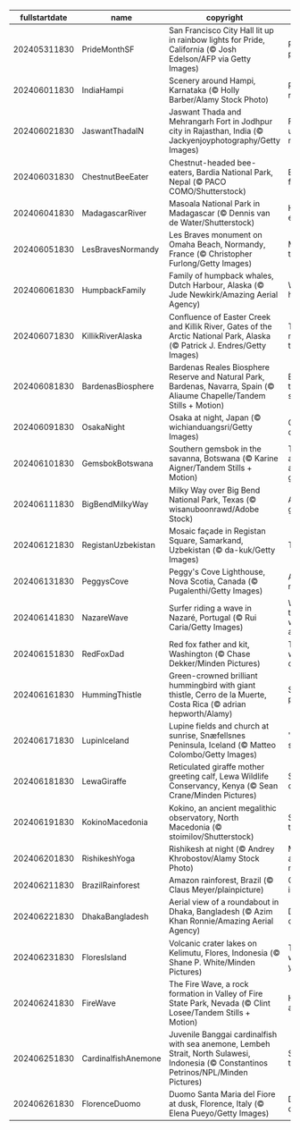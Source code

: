 |fullstartdate|name|copyright|title|image|
|--|--|--|--|--|
202405311830|PrideMonthSF|San Francisco City Hall lit up in rainbow lights for Pride, California (© Josh Edelson/AFP via Getty Images)|Pride, no prejudice|![](/en-IN/2024/06/202405311830PrideMonthSF.jpg)|
202406011830|IndiaHampi|Scenery around Hampi, Karnataka (© Holly Barber/Alamy Stock Photo)|Rocks and revelations|![](/en-IN/2024/06/202406011830IndiaHampi.jpg)|
202406021830|JaswantThadaIN|Jaswant Thada and Mehrangarh Fort in Jodhpur city in Rajasthan, India (© Jackyenjoyphotography/Getty Images)|Fort-unately majestic|![](/en-IN/2024/06/202406021830JaswantThadaIN.jpg)|
202406031830|ChestnutBeeEater|Chestnut-headed bee-eaters, Bardia National Park, Nepal (© PACO COMO/Shutterstock)|Birds of a feather…|![](/en-IN/2024/06/202406031830ChestnutBeeEater.jpg)|
202406041830|MadagascarRiver|Masoala National Park in Madagascar (© Dennis van de Water/Shutterstock)|Happy b-earth-day!|![](/en-IN/2024/06/202406041830MadagascarRiver.jpg)|
202406051830|LesBravesNormandy|Les Braves monument on Omaha Beach, Normandy, France (© Christopher Furlong/Getty Images)|Monumental tribute|![](/en-IN/2024/06/202406051830LesBravesNormandy.jpg)|
202406061830|HumpbackFamily|Family of humpback whales, Dutch Harbour, Alaska (© Jude Newkirk/Amazing Aerial Agency)|Waves of hope|![](/en-IN/2024/06/202406061830HumpbackFamily.jpg)|
202406071830|KillikRiverAlaska|Confluence of Easter Creek and Killik River, Gates of the Arctic National Park, Alaska (© Patrick J. Endres/Getty Images)|The meeting of the waters|![](/en-IN/2024/06/202406071830KillikRiverAlaska.jpg)|
202406081830|BardenasBiosphere|Bardenas Reales Biosphere Reserve and Natural Park, Bardenas, Navarra, Spain (© Aliaume Chapelle/Tandem Stills + Motion)|Breath-taking silence|![](/en-IN/2024/06/202406081830BardenasBiosphere.jpg)|
202406091830|OsakaNight|Osaka at night, Japan (© wichianduangsri/Getty Images)|City of neon dreams|![](/en-IN/2024/06/202406091830OsakaNight.jpg)|
202406101830|GemsbokBotswana|Southern gemsbok in the savanna, Botswana (© Karine Aigner/Tandem Stills + Motion)|These antelopes are real gems|![](/en-IN/2024/06/202406101830GemsbokBotswana.jpg)|
202406111830|BigBendMilkyWay|Milky Way over Big Bend National Park, Texas (© wisanuboonrawd/Adobe Stock)|A galactic gig|![](/en-IN/2024/06/202406111830BigBendMilkyWay.jpg)|
202406121830|RegistanUzbekistan|Mosaic façade in Registan Square, Samarkand, Uzbekistan (© da-kuk/Getty Images)|Tile tales|![](/en-IN/2024/06/202406121830RegistanUzbekistan.jpg)|
202406131830|PeggysCove|Peggy's Cove Lighthouse, Nova Scotia, Canada (© Pugalenthi/Getty Images)|Alone but never lonely|![](/en-IN/2024/06/202406131830PeggysCove.jpg)|
202406141830|NazareWave|Surfer riding a wave in Nazaré, Portugal (© Rui Caria/Getty Images)|Where there's a will, there's a wave|![](/en-IN/2024/06/202406141830NazareWave.jpg)|
202406151830|RedFoxDad|Red fox father and kit, Washington (© Chase Dekker/Minden Pictures)|This father won't be outfoxed|![](/en-IN/2024/06/202406151830RedFoxDad.jpg)|
202406161830|HummingThistle|Green-crowned brilliant hummingbird with giant thistle, Cerro de la Muerte, Costa Rica (© adrian hepworth/Alamy)|Spread the pollen|![](/en-IN/2024/06/202406161830HummingThistle.jpg)|
202406171830|LupinIceland|Lupine fields and church at sunrise, Snæfellsnes Peninsula, Iceland (© Matteo Colombo/Getty Images)|'Lupin' into summer|![](/en-IN/2024/06/202406171830LupinIceland.jpg)|
202406181830|LewaGiraffe|Reticulated giraffe mother greeting calf, Lewa Wildlife Conservancy, Kenya (© Sean Crane/Minden Pictures)|Spot-on connection|![](/en-IN/2024/06/202406181830LewaGiraffe.jpg)|
202406191830|KokinoMacedonia|Kokino, an ancient megalithic observatory, North Macedonia (© stoimilov/Shutterstock)|Sunrise on the Solstice|![](/en-IN/2024/06/202406191830KokinoMacedonia.jpg)|
202406201830|RishikeshYoga|Rishikesh at night (© Andrey Khrobostov/Alamy Stock Photo)|Meditate and navigate|![](/en-IN/2024/06/202406201830RishikeshYoga.jpg)|
202406211830|BrazilRainforest|Amazon rainforest, Brazil (© Claus Meyer/plainpicture)|Getting lost in the mist|![](/en-IN/2024/06/202406211830BrazilRainforest.jpg)|
202406221830|DhakaBangladesh|Aerial view of a roundabout in Dhaka, Bangladesh (© Azim Khan Ronnie/Amazing Aerial Agency)|Dark night, city lights|![](/en-IN/2024/06/202406221830DhakaBangladesh.jpg)|
202406231830|FloresIsland|Volcanic crater lakes on Kelimutu, Flores, Indonesia (© Shane P. White/Minden Pictures)|The views will blue your mind|![](/en-IN/2024/06/202406231830FloresIsland.jpg)|
202406241830|FireWave|The Fire Wave, a rock formation in Valley of Fire State Park, Nevada (© Clint Losee/Tandem Stills + Motion)|Hot spot for a cool photo|![](/en-IN/2024/06/202406241830FireWave.jpg)|
202406251830|CardinalfishAnemone|Juvenile Banggai cardinalfish with sea anemone, Lembeh Strait, North Sulawesi, Indonesia (© Constantinos Petrinos/NPL/Minden Pictures)|Stripe-tacular!|![](/en-IN/2024/06/202406251830CardinalfishAnemone.jpg)|
202406261830|FlorenceDuomo|Duomo Santa Maria del Fiore at dusk, Florence, Italy (© Elena Pueyo/Getty Images)|Dome sweet dome|![](/en-IN/2024/06/202406261830FlorenceDuomo.jpg)|
